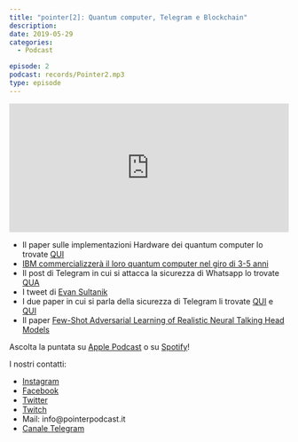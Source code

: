 ```yaml
---
title: "pointer[2]: Quantum computer, Telegram e Blockchain"
description:
date: 2019-05-29
categories:
  - Podcast

episode: 2
podcast: records/Pointer2.mp3
type: episode
---
```


<p><iframe src="https://open.spotify.com/embed-podcast/episode/2OYFyghMCSyLk5aT4lA0JO" allowtransparency="true" allow="encrypted-media" width="100%" height="232" frameborder="0"></iframe></p>



- Il paper sulle implementazioni Hardware dei quantum computer lo trovate [QUI](https://www.researchgate.net/publication/256498425_Quantum_Computing_Hardware_Implementation_Methods_A_Survey_over_Categories)
- [IBM commercializzerà il loro quantum computer nel giro di 3-5 anni](https://www.tomshardware.com/news/ibm-58-qubit-quantum-computer,39419.html)
- Il post di Telegram in cui si attacca la sicurezza di Whatsapp lo trovate [QUA](https://telegra.ph/Why-WhatsApp-Will-Never-Be-Secure-05-15)
- I tweet di [Evan Sultanik](https://twitter.com/ESultanik/status/1129026681291911168)
- I due paper in cui si parla della sicurezza di Telegram li trovate [QUI](https://www.incibe.es/extfrontinteco/img/File/intecocert/EstudiosInformes/INT_Telegram_EN.pdf) e [QUI](https://courses.csail.mit.edu/6.857/2017/project/19.pdf)
- Il paper [Few-Shot Adversarial Learning of Realistic Neural Talking Head Models](https://arxiv.org/abs/1905.08233)


<!-- wp:paragraph -->
<p>Ascolta la puntata su <a href="https://podcasts.apple.com/it/podcast/pointerpodcast/id1465505870">Apple Podcast</a> o su <a href="https://open.spotify.com/show/3XmDzcZv4rCIx1VpWrbrkh">Spotify</a>!</p>
<!-- /wp:paragraph -->

<!-- wp:paragraph -->
<p>I nostri contatti:</p>
<!-- /wp:paragraph -->

<!-- wp:list -->
<ul><li><a href="https://www.instagram.com/pointerpodcast/">Instagram</a></li><li><a href="https://www.facebook.com/pointerPodcast/">Facebook</a></li><li><a href="https://twitter.com/PointerPodcast">Twitter</a></li><li><a href="https://www.twitch.tv/pointerpodcast">Twitch</a></li><li>Mail: info@pointerpodcast.it</li><li><a href="https://t.me/PointerPodcast">Canale Telegram</a></li></ul>
<!-- /wp:list -->